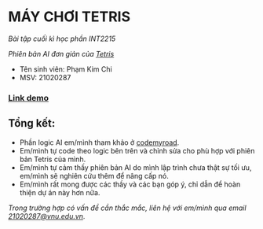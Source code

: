# MÁY CHƠI TETRIS 
*Bài tập cuối kì học phần INT2215* 

*Phiên bản AI đơn giản của [Tetris](https://github.com/kimchiiiiii/Tetris)*
- Tên sinh viên: Phạm Kim Chi
- MSV: 21020287

### [Link demo](https://youtu.be/Hvzgrdc5Ikc)

## Tổng kết:
- Phần logic AI em/mình tham khảo ở [codemyroad](https://codemyroad.wordpress.com/2013/04/14/tetris-ai-the-near-perfect-player/).
- Em/mình tự code theo logic bên trên và chỉnh sửa cho phù hợp với phiên bản Tetris của mình.
- Em/mình tự cảm thấy phiên bản AI do mình lập trình chưa thật sự tối ưu, em/mình sẽ nghiên cứu thêm để nâng cấp nó.
- Em/mình rất mong được các thầy và các bạn góp ý, chỉ dẫn để hoàn thiện dự án này hơn nữa.


*Trong trường hợp có vấn đề cần thắc mắc, liên hệ với em/mình qua email 21020287@vnu.edu.vn*.
